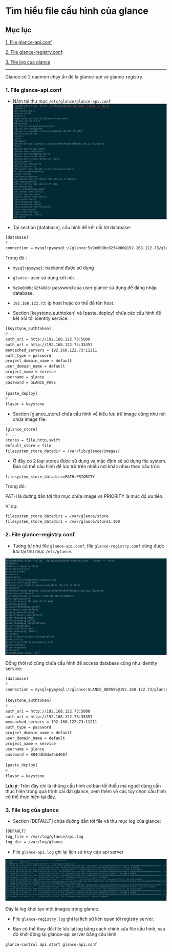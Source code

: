 # Tìm hiểu file cấu hình của glance

## Mục lục

[1. File glance-api.conf](#api)

[2. File glance-registry.conf](#registry)

[3. File log của glance](#log)

--------

Glance có 2 daemon chạy ẩn đó là glance-api và glance-registry.

<a name="api"></a>
### 1. File glance-api.conf

- Nằm tại thư mục `/etc/glance/glance-api.conf`
![](glimg/glance-file-config.png)

- Tại section [database], cấu hình để kết nối tới database:

``` sh
[database]
# ...
connection = mysql+pymysql://glance:5e9e6b9bc82f4986@192.168.122.73/glance
```
Trong đó :
- `mysql+pymysql`: backend được sử dụng
- `glance` : user sử dụng két nối.
- `5e9e6b9bc82f4986`: password của user glance sử dụng để đăng nhập database.
- `192.168.122.73`: ip host hoặc có thể để tên host.


- Section [keystone_authtoken] và [paste_deploy] chứa các cấu hình để kết nối tới identity service:

``` sh
[keystone_authtoken]
# ...
auth_uri = http://192.168.122.73:5000
auth_url = http://192.168.122.73:35357
memcached_servers = 192.168.122.73:11211
auth_type = password
project_domain_name = default
user_domain_name = default
project_name = service
username = glance
password = GLANCE_PASS

[paste_deploy]
# ...
flavor = keystone
```

- Section [glance_store] chứa cấu hình về kiểu lưu trữ image cũng như nơi chứa image file.

``` sh
[glance_store]
# ...
stores = file,http,swift
default_store = file
filesystem_store_datadir = /var/lib/glance/images/
```

- Ở đây có 2 loại stores được sử dụng và mặc định sẽ sử dụng file system. Bạn có thể cấu hình để lưu trữ trên nhiều nơi khác nhau theo cấu trúc:

`filesystem_store_datadirs=PATH:PRIORITY`

Trong đó:

PATH là đường dẫn tới thư mục chứa image và PRIORITY là mức độ ưu tiên.

Ví dụ:

``` sh
filesystem_store_datadirs = /var/glance/store
filesystem_store_datadirs = /var/glance/store1:100
```

<a name="registry"></a>
### 2. File glance-registry.conf

- Tương tự như file `glance-api.conf`, file `glance-registry.conf` cũng được lưu tại thư mục `/etc/glance`. 

![](glimg/glance-file-registry.png)

Đồng thời nó cũng chứa cấu hình để access database cũng như identity service:

``` sh
[database]
# ...
connection = mysql+pymysql://glance:GLANCE_DBPASS@192.168.122.73/glance

[keystone_authtoken]
# ...
auth_uri = http://192.168.122.73:5000
auth_url = http://192.168.122.73:35357
memcached_servers = 192.168.122.73:11211
auth_type = password
project_domain_name = default
user_domain_name = default
project_name = service
username = glance
password = 804ddb0da4ab4667

[paste_deploy]
# ...
flavor = keystone
```

**Lưu ý:** Trên đây chỉ là những cấu hình cơ bản tối thiểu mà người dùng cần thực hiện trong quá trình cài đặt glance, xem thêm về các tùy chọn cấu hình có thể thực hiện [tại đây](https://docs.openstack.org/developer/glance/configuring.html).

<a name="log"></a>
### 3. File log của glance

- Section [DEFAULT] chứa đường dẫn tới file và thư mục log của glance:

``` sh
[DEFAULT]
log_file = /var/log/glance/api.log
log_dir = /var/log/glance
```

- File `glance-api.log` ghi lại lịch sử truy cập api server


![](glimg/glance-log.png)

Đây là log khởi tạo một images trong glance.


- File `glance-registry.log` ghi lại lịch sử liên quan tới registry server.

- Bạn có thể thay đổi file lưu lại log bằng cách chỉnh sửa file cấu hình, sau đó khởi động lại glance-api server bằng câu lệnh:

`glance-control api start glance-api.conf`